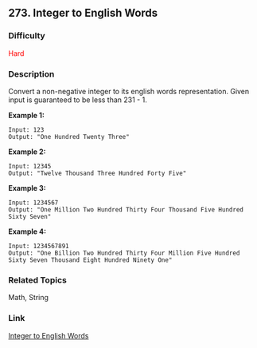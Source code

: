 ## 273. Integer to English Words
### Difficulty

 <font color=red>Hard</font>

### Description

Convert a non-negative integer to its english words representation. Given
input is guaranteed to be less than 231 \- 1.

**Example 1:**
            Input: 123    Output: "One Hundred Twenty Three"    

**Example 2:**
            Input: 12345    Output: "Twelve Thousand Three Hundred Forty Five"

**Example 3:**
            Input: 1234567    Output: "One Million Two Hundred Thirty Four Thousand Five Hundred Sixty Seven"    

**Example 4:**
            Input: 1234567891    Output: "One Billion Two Hundred Thirty Four Million Five Hundred Sixty Seven Thousand Eight Hundred Ninety One"    


### Related Topics

Math, String


### Link
[Integer to English Words](https://leetcode.com/problems/integer-to-english-words)
